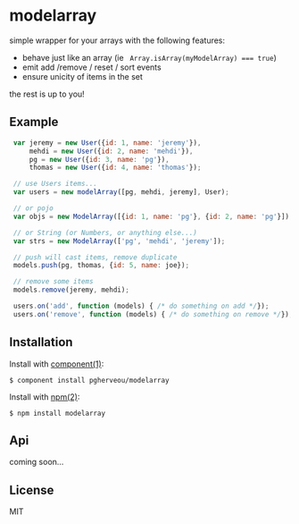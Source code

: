 # modelarray

  simple wrapper for your arrays with the following features:
  
  * behave just like an array (ie ` Array.isArray(myModelArray) === true`)
  * emit add /remove / reset / sort events
  * ensure unicity of items in the set

  the rest is up to you!


## Example
```js
 var jeremy = new User({id: 1, name: 'jeremy'}),
     mehdi = new User({id: 2, name: 'mehdi'}),
     pg = new User({id: 3, name: 'pg'}),
     thomas = new User({id: 4, name: 'thomas'});

 // use Users items...
 var users = new modelArray([pg, mehdi, jeremy], User);

 // or pojo
 var objs = new ModelArray([{id: 1, name: 'pg'}, {id: 2, name: 'pg'}]);

 // or String (or Numbers, or anything else...)
 var strs = new ModelArray(['pg', 'mehdi', 'jeremy']);

 // push will cast items, remove duplicate
 models.push(pg, thomas, {id: 5, name: joe});

 // remove some items
 models.remove(jeremy, mehdi);

 users.on('add', function (models) { /* do something on add */});
 users.on('remove', function (models) { /* do something on remove */});

```

## Installation

  Install with [component(1)](http://component.io):

    $ component install pgherveou/modelarray

  Install with [npm(2)](http://npmjs.org):

    $ npm install modelarray

## Api

  coming soon...

## License

  MIT
